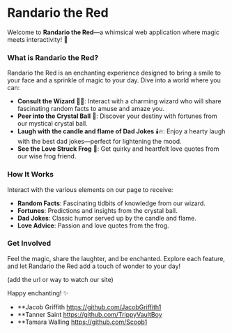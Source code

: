 # Randario the Red

Welcome to **Randario the Red**—a whimsical web application where magic meets interactivity! 🌟

### What is Randario the Red?

Randario the Red is an enchanting experience designed to bring a smile to your face and a sprinkle of magic to your day. Dive into a world where you can:

- **Consult the Wizard** 🧙‍♂️: Interact with a charming wizard who will share fascinating random facts to amuse and amaze you.
- **Peer into the Crystal Ball** 🔮: Discover your destiny with fortunes from our mystical crystal ball.
- **Laugh with the candle and flame of Dad Jokes** 🕯️🔥: Enjoy a hearty laugh with the best dad jokes—perfect for lightening the mood.
- **See the Love Struck Frog** 🐸: Get quirky and heartfelt love quotes from our wise frog friend.

### How It Works

Interact with the various elements on our page to receive:

- **Random Facts**: Fascinating tidbits of knowledge from our wizard.
- **Fortunes**: Predictions and insights from the crystal ball.
- **Dad Jokes**: Classic humor served up by the candle and flame.
- **Love Advice**: Passion and love quotes from the frog.

### Get Involved

Feel the magic, share the laughter, and be enchanted. Explore each feature, and let Randario the Red add a touch of wonder to your day!

(add the url or way to watch our site)

Happy enchanting! ✨

- **Jacob Griffith <https://github.com/JacobGriffith1>
- **Tanner Saint <https://github.com/TrippyVaultBoy>
- **Tamara Walling <https://github.com/Scoob1>
